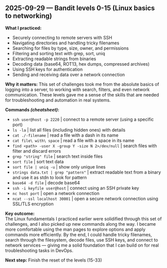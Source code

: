 ## 2025-09-29 — Bandit levels 0-15 (Linux basics to networking)

**What I practiced:**
- Securely connecting to remote servers with SSH
- Navigating directories and handling tricky filenames
- Searching for files by type, size, owner, and permissions
- Filtering and sorting text with grep, sort, uniq
- Extracting readable strings from binaries
- Decoding data (base64, ROT13, hex dumps, compressed archives)
- Using SSH keys for authentication
- Sending and receiving data over a network connection

**Why it matters:**
This set of challenges took me from the absolute basics of logging into a server, to working with search, filters, and even network communication. These levels gave me a sense of the skills that are needed for troubleshooting and automation in real systems.

**Commands *(cheatsheet)*:**
- `ssh user@host -p 2220` | connect to a remote server (using a specific port)
- `ls -la` | list all files (including hidden ones) with details
- `cat ./-filename` | read a file with a dash in its name
- `cat file\ with\ space` | read a file with a space in its name
- `find <path> -user X -group Y -size N 2>/dev/null` | search files with filter and discard errors
- `grep "string" file` | search text inside files
- `sort file` | sort text data
- `sort file | uniq -u` | show only unique lines
- `strings data.txt | grep "pattern"` | extract readable text from a binary and use it as stdn to look for pattern
- `base64 -d file` | decode base64
- `ssh -i keyfile user@host` | connect using an SSH private key
- `nc host port` | open a network connection
- `ncat --ssl localhost 30001` | open a secure network connection using SSL/TLS encryption 

**Key outcome:**  
The Linux fundamentals I practiced earlier were solidified through this set of challenges, and I also picked up new commands along the way. I became more comfortable using the man pages to explore options and apply commands more efficiently. By the end, I could handle tricky filenames, search through the filesystem, decode files, use SSH keys, and connect to network services — giving me a solid foundation that I can build on for real troubleshooting tasks in DevOps.

**Next step:**
Finish the reset of the levels (15-33)

